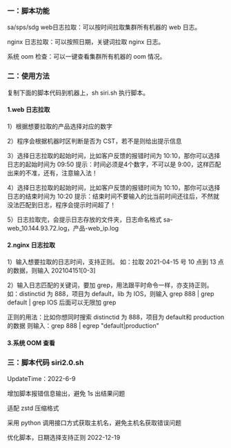### 一：脚本功能
sa/sps/sdg web日志拉取：可以按时间拉取集群所有机器的 web 日志。

nginx 日志拉取：可以按照日期，关键词拉取 nginx 日志。

系统 oom 检查：可以一键查看集群所有机器的 oom 情况。

### 二：使用方法
复制下面的脚本代码到机器上，sh siri.sh 执行脚本。

#### 1.web 日志拉取
1）根据想要拉取的产品选择对应的数字

2）程序会根据机器时区判断是否为 CST，若不是则给出提示信息

3）选择日志拉取的起始时间，比如客户反馈的报错时间为 10:10，那你可以选择日志的起始时间为 09:50
   提示：时间必须是4个数字，不可以是 9:00，这样匹配出来的不准，还有，注意输入法！
   
4）选择日志拉取的起始时间，比如客户反馈的报错时间为 10:10，那你可以选择日志的结束时间为 10:20
   提示：结束时间不要输入的比当前时间还往后，不然就没法匹配到日志，程序会提示时间超了！
   
5）日志拉取完，会提示日志存放的文件夹，日志命名格式 sa-web_10.144.93.72.log，产品-web_ip.log

#### 2.nginx 日志拉取
1）输入想要拉取的日志时间，支持正则。
如：拉取 2021-04-15 号 10 点到 13 点的数据，则输入 202104151[0-3]
 
2）输入日志匹配的关键词，要加 grep，用法跟平时命令一样，亦支持正则。
如：distinctid 为 888，项目为 default，lib 为 IOS，则输入 grep 888 | grep default | grep IOS
后面可以无限加 grep
 
正则的用法：比如你想同时搜索 distinctid 为 888，项目为 default和 production 的数据
则输入：grep 888 | egrep "default|production"

#### 3.系统 OOM 查看


### 三：脚本代码 siri2.0.sh

UpdateTime：2022-6-9 

增加脚本报错信息输出，避免 1s 出结果问题

适配 zstd 压缩格式

采用 python 调用接口方式获取主机名，避免主机名获取错误问题

优化脚本，日期选择支持正则 2022-12-19
